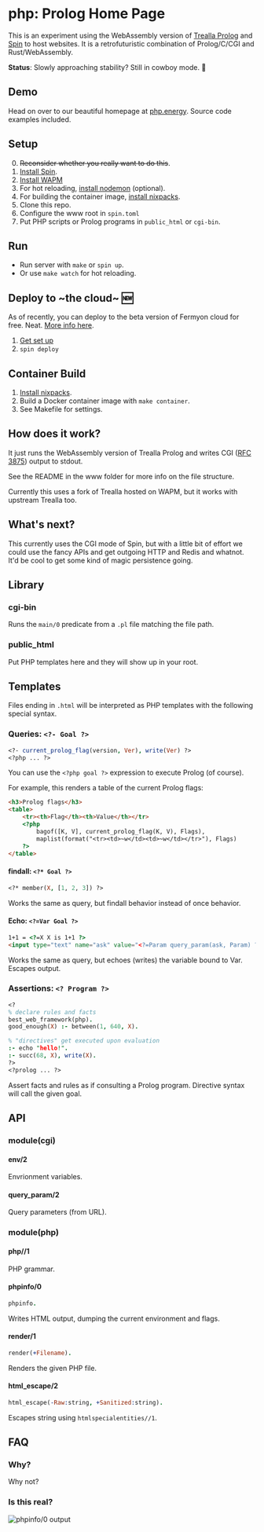 # php: Prolog Home Page

This is an experiment using the WebAssembly version of [Trealla Prolog](https://github.com/trealla-prolog/trealla) and [Spin](https://spin.fermyon.dev/) to host websites.
It is a retrofuturistic combination of Prolog/C/CGI and Rust/WebAssembly.

**Status**: Slowly approaching stability? Still in cowboy mode. 🤠

## Demo

Head on over to our beautiful homepage at [php.energy](https://php.energy/). Source code examples included.

## Setup

0. ~~Reconsider whether you really want to do this~~.
1. [Install Spin](https://spin.fermyon.dev/quickstart/).
2. [Install WAPM](https://docs.wasmer.io/ecosystem/wasmer/getting-started)
3. For hot reloading, [install nodemon](https://www.npmjs.com/package/nodemon) (optional).
4. For building the container image, [install nixpacks](https://nixpacks.com/docs/getting-started).
5. Clone this repo.
6. Configure the www root in `spin.toml`
7. Put PHP scripts or Prolog programs in `public_html` or `cgi-bin`.

## Run

- Run server with `make` or `spin up`.
- Or use `make watch` for hot reloading.

## Deploy to \~the cloud\~ 🆕

As of recently, you can deploy to the beta version of Fermyon cloud for free. Neat. [More info here](https://www.fermyon.com/blog/introducing-fermyon-cloud).

1. [Get set up](https://developer.fermyon.com/cloud/deploy)
2. `spin deploy`

## Container Build

1. [Install nixpacks](https://nixpacks.com/docs/getting-started).
2. Build a Docker container image with `make container`.
3. See Makefile for settings.

## How does it work?

It just runs the WebAssembly version of Trealla Prolog and writes CGI ([RFC 3875](https://datatracker.ietf.org/doc/html/rfc3875)) output to stdout.

See the README in the www folder for more info on the file structure.

Currently this uses a fork of Trealla hosted on WAPM, but it works with upstream Trealla too.

## What's next?

This currently uses the CGI mode of Spin, but with a little bit of effort we could use the fancy APIs and get outgoing HTTP and Redis and whatnot.
It'd be cool to get some kind of magic persistence going.

## Library

### cgi-bin

Runs the `main/0` predicate from a `.pl` file matching the file path.

### public_html

Put PHP templates here and they will show up in your root.

## Templates

Files ending in `.html` will be interpreted as PHP templates with the following special syntax.

### Queries: `<?- Goal ?>`
```prolog
<?- current_prolog_flag(version, Ver), write(Ver) ?>
<?php ... ?>
```

You can use the `<?php goal ?>` expression to execute Prolog (of course). 

For example, this renders a table of the current Prolog flags:

```html
<h3>Prolog flags</h3>
<table>
	<tr><th>Flag</th><th>Value</th></tr>
	<?php
		bagof([K, V], current_prolog_flag(K, V), Flags),
		maplist(format("<tr><td>~w</td><td>~w</td></tr>"), Flags)
	?>
</table>
```

#### findall: `<?* Goal ?>`
```prolog
<?* member(X, [1, 2, 3]) ?>
```
Works the same as query, but findall behavior instead of once behavior.

#### Echo: `<?=Var Goal ?>`
```html
1+1 = <?=X X is 1+1 ?>
<input type="text" name="ask" value="<?=Param query_param(ask, Param) ?>">
```

Works the same as query, but echoes (writes) the variable bound to Var. Escapes output.

### Assertions: `<? Program ?>`
```prolog
<?
% declare rules and facts
best_web_framework(php).
good_enough(X) :- between(1, 640, X).

% "directives" get executed upon evaluation
:- echo "hello!".
:- succ(68, X), write(X).
?>
<?prolog ... ?>
```

Assert facts and rules as if consulting a Prolog program. Directive syntax will call the given goal.

## API

### module(cgi)

#### env/2

Envrionment variables.

#### query_param/2

Query parameters (from URL).

### module(php)

#### php//1

PHP grammar.

#### phpinfo/0
```prolog
phpinfo.
```

Writes HTML output, dumping the current environment and flags.

#### render/1
```prolog
render(+Filename).
```

Renders the given PHP file.

#### html_escape/2
```prolog
html_escape(-Raw:string, +Sanitized:string).
```

Escapes string using `htmlspecialentities//1`.

## FAQ

### Why?

Why not?

### Is this real?

![phpinfo/0 output](https://user-images.githubusercontent.com/131059/184548289-46cca2e2-8bfe-4684-b96a-8f4311f03a4a.png)
